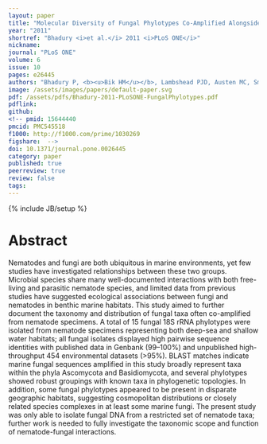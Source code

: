 ```yaml
---
layout: paper
title: "Molecular Diversity of Fungal Phylotypes Co-Amplified Alongside Nematodes from Coastal and Deep-Sea Marine Environments"
year: "2011"
shortref: "Bhadury <i>et al.</i> 2011 <i>PLoS ONE</i>"
nickname: 
journal: "PLoS ONE"
volume: 6
issue: 10
pages: e26445
authors: "Bhadury P, <b><u>Bik HM</u></b>, Lambshead PJD, Austen MC, Smerdon GR, Rogers AD"
image: /assets/images/papers/default-paper.svg
pdf: /assets/pdfs/Bhadury-2011-PLoSONE-FungalPhylotypes.pdf
pdflink:
github: 
<!-- pmid: 15644440
pmcid: PMC545518
f1000: http://f1000.com/prime/1030269
figshare:  -->
doi: 10.1371/journal.pone.0026445
category: paper
published: true
peerreview: true
review: false
tags: 
---
```

{% include JB/setup %}

# Abstract

Nematodes and fungi are both ubiquitous in marine environments, yet few studies have investigated relationships between these two groups. Microbial species share many well-documented interactions with both free-living and parasitic nematode species, and limited data from previous studies have suggested ecological associations between fungi and nematodes in benthic marine habitats. This study aimed to further document the taxonomy and distribution of fungal taxa often co-amplified from nematode specimens. A total of 15 fungal 18S rRNA phylotypes were isolated from nematode specimens representing both deep-sea and shallow water habitats; all fungal isolates displayed high pairwise sequence identities with published data in Genbank (99–100%) and unpublished high-throughput 454 environmental datasets (>95%). BLAST matches indicate marine fungal sequences amplified in this study broadly represent taxa within the phyla Ascomycota and Basidiomycota, and several phylotypes showed robust groupings with known taxa in phylogenetic topologies. In addition, some fungal phylotypes appeared to be present in disparate geographic habitats, suggesting cosmopolitan distributions or closely related species complexes in at least some marine fungi. The present study was only able to isolate fungal DNA from a restricted set of nematode taxa; further work is needed to fully investigate the taxonomic scope and function of nematode-fungal interactions.


